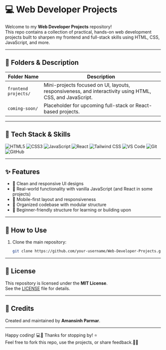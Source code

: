 # 💻 Web Developer Projects

Welcome to my **Web Developer Projects** repository!  
This repo contains a collection of practical, hands-on web development projects built to sharpen my frontend and full-stack skills using HTML, CSS, JavaScript, and more.

---

## 📁 Folders & Description

| Folder Name          | Description                                               |
|----------------------|-----------------------------------------------------------|
| `frontend projects/` | Mini-projects focused on UI, layouts, responsiveness, and interactivity using HTML, CSS, and JavaScript. |
| `coming-soon/`       | Placeholder for upcoming full-stack or React-based projects. |

---

## 🧰 Tech Stack & Skills

<div align="left">

<img src="https://img.shields.io/badge/HTML5-E34F26?style=flat&logo=html5&logoColor=white" alt="HTML5" />
<img src="https://img.shields.io/badge/CSS3-1572B6?style=flat&logo=css3&logoColor=white" alt="CSS3" />
<img src="https://img.shields.io/badge/JavaScript-F7DF1E?style=flat&logo=javascript&logoColor=black" alt="JavaScript" />
<img src="https://img.shields.io/badge/React-61DAFB?style=flat&logo=react&logoColor=black" alt="React" />
<img src="https://img.shields.io/badge/Tailwind_CSS-06B6D4?style=flat&logo=tailwind-css&logoColor=white" alt="Tailwind CSS" />
<img src="https://img.shields.io/badge/VS_Code-007ACC?style=flat&logo=visual-studio-code&logoColor=white" alt="VS Code" />
<img src="https://img.shields.io/badge/Git-F05032?style=flat&logo=git&logoColor=white" alt="Git" />
<img src="https://img.shields.io/badge/GitHub-181717?style=flat&logo=github&logoColor=white" alt="GitHub" />

</div>

---

## ✨ Features

- 🧱 Clean and responsive UI designs  
- 🎯 Real-world functionality with vanilla JavaScript (and React in some projects)  
- 📱 Mobile-first layout and responsiveness  
- 🚀 Organized codebase with modular structure  
- 🌱 Beginner-friendly structure for learning or building upon  

---

## 🚀 How to Use

1. Clone the main repository:
   
   ```bash
   git clone https://github.com/your-username/Web-Developer-Projects.git

---

## 📄 License

This repository is licensed under the **MIT License**.  
See the [LICENSE](./LICENSE) file for details.

---

## 🙏 Credits

Created and maintained by **Amansinh Parmar**.  

---

Happy coding! 💻🎉
Thanks for stopping by! ⭐  
Feel free to fork this repo, use the projects, or share feedback.🚀✨ 
